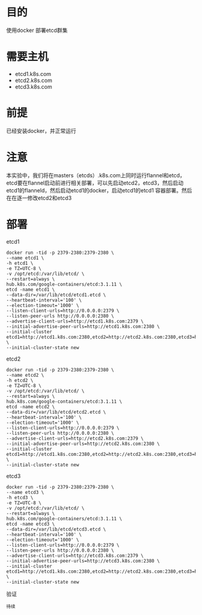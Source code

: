 # 目的 #
使用docker 部署etcd群集
# 需要主机 #
* etcd1.k8s.com
* etcd2.k8s.com
* etcd3.k8s.com
# 前提 #
已经安装docker，并正常运行
# 注意 #
本实验中，我们将在masters（etcds）.k8s.com上同时运行flannel和etcd，etcd要在flannel启动前进行相关部署，可以先启动etcd2，etcd3，然后启动etcd1的flanneld，然后启动etcd1的docker，启动etcd1的etcd1 容器部署。然后在在逐一修改etcd2和etcd3
# 部署 #
etcd1
```
docker run -tid -p 2379-2380:2379-2380 \
--name etcd1 \
-h etcd1 \
-e TZ=UTC-8 \
-v /opt/etcd:/var/lib/etcd/ \
--restart=always \
hub.k8s.com/google-containers/etcd:3.1.11 \
etcd -name etcd1 \
--data-dir=/var/lib/etcd/etcd1.etcd \
--heartbeat-interval='100' \
--election-timeout='1000' \
--listen-client-urls=http://0.0.0.0:2379 \
--listen-peer-urls http://0.0.0.0:2380 \
--advertise-client-urls=http://etcd1.k8s.com:2379 \
--initial-advertise-peer-urls=http://etcd1.k8s.com:2380 \
--initial-cluster etcd1=http://etcd1.k8s.com:2380,etcd2=http://etcd2.k8s.com:2380,etcd3=http://etcd3.k8s.com:2380 \
--initial-cluster-state new
```
etcd2
```
docker run -tid -p 2379-2380:2379-2380 \
--name etcd2 \
-h etcd2 \
-e TZ=UTC-8 \
-v /opt/etcd:/var/lib/etcd/ \
--restart=always \
hub.k8s.com/google-containers/etcd:3.1.11 \
etcd -name etcd2 \
--data-dir=/var/lib/etcd/etcd2.etcd \
--heartbeat-interval='100' \
--election-timeout='1000' \
--listen-client-urls=http://0.0.0.0:2379 \
--listen-peer-urls http://0.0.0.0:2380 \
--advertise-client-urls=http://etcd2.k8s.com:2379 \
--initial-advertise-peer-urls=http://etcd2.k8s.com:2380 \
--initial-cluster etcd1=http://etcd1.k8s.com:2380,etcd2=http://etcd2.k8s.com:2380,etcd3=http://etcd3.k8s.com:2380 \
--initial-cluster-state new
```
etcd3
```
docker run -tid -p 2379-2380:2379-2380 \
--name etcd3 \
-h etcd3 \
-e TZ=UTC-8 \
-v /opt/etcd:/var/lib/etcd/ \
--restart=always \
hub.k8s.com/google-containers/etcd:3.1.11 \
etcd -name etcd3 \
--data-dir=/var/lib/etcd/etcd3.etcd \
--heartbeat-interval='100' \
--election-timeout='1000' \
--listen-client-urls=http://0.0.0.0:2379 \
--listen-peer-urls http://0.0.0.0:2380 \
--advertise-client-urls=http://etcd3.k8s.com:2379 \
--initial-advertise-peer-urls=http://etcd3.k8s.com:2380 \
--initial-cluster etcd1=http://etcd1.k8s.com:2380,etcd2=http://etcd2.k8s.com:2380,etcd3=http://etcd3.k8s.com:2380 \
--initial-cluster-state new
```
验证
```
待续
```
